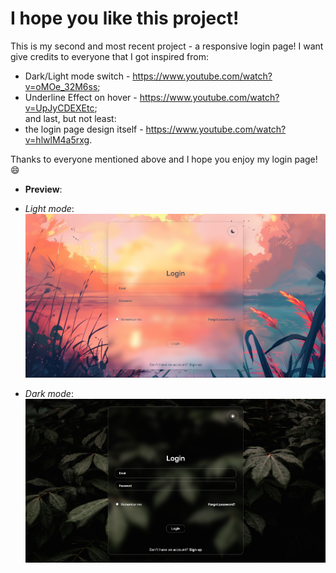 I hope you like this project!
=
This is my second and most recent project - a responsive login page!
I want give credits to everyone that I got inspired from:
  * Dark/Light mode switch - https://www.youtube.com/watch?v=oMOe_32M6ss;
  * Underline Effect on hover - https://www.youtube.com/watch?v=UpJyCDEXEtc; <br/> and last, but not least:
  * the login page design itself - https://www.youtube.com/watch?v=hlwlM4a5rxg.

Thanks to everyone mentioned above and I hope you enjoy my login page! 😄

* **Preview**:
* *Light mode*:
![Light mode](build/screenshots/lightmode.png)

* *Dark mode*:
![Dark mode](build/screenshots/darkmode.png)

